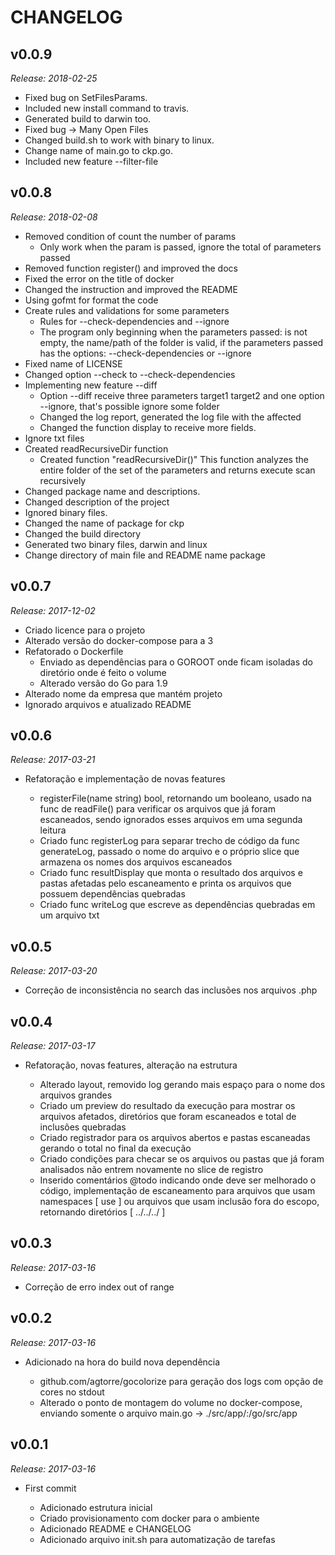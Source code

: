 # CHANGELOG

## v0.0.9

_Release: 2018-02-25_

- Fixed bug on SetFilesParams.
- Included new install command to travis.
- Generated build to darwin too.
- Fixed bug -> Many Open Files
- Changed build.sh to work with binary to linux.
- Change name of main.go to ckp.go.
- Included new feature --filter-file

## v0.0.8

_Release: 2018-02-08_

- Removed condition of count the number of params
   - Only work when the param is passed, ignore the total
     of parameters passed
- Removed function register() and improved the docs
- Fixed the error on the title of docker
- Changed the instruction and improved the README
- Using gofmt for format the code
- Create rules and validations for some parameters
   - Rules for --check-dependencies and --ignore
   - The program only beginning when the parameters passed:
     is not empty, the name/path of the folder is valid, if the
     parameters passed has the options: --check-dependencies or --ignore
- Fixed name of LICENSE
- Changed option --check to --check-dependencies
- Implementing new feature --diff
   - Option --diff receive three parameters
     target1 target2 and one option --ignore, that's possible
     ignore some folder
   - Changed the log report, generated the log file with the affected
   - Changed the function display to receive more fields.
- Ignore txt files
- Created readRecursiveDir function
   - Created function "readRecursiveDir()"
     This function analyzes the entire folder of the set of
     the parameters and returns execute scan recursively
- Changed package name and descriptions.
- Changed description of the project
- Ignored binary files.
- Changed the name of package for ckp
- Changed the build directory
- Generated two binary files, darwin and linux
- Change directory of main file and README name package


## v0.0.7

_Release: 2017-12-02_

- Criado licence para o projeto
- Alterado versão do docker-compose para a 3
- Refatorado o Dockerfile
   - Enviado as dependências para o GOROOT onde ficam isoladas
     do diretório onde é feito o volume
   - Alterado versão do Go para 1.9
- Alterado nome da empresa que mantém projeto
- Ignorado arquivos e atualizado README


## v0.0.6

_Release: 2017-03-21_

- Refatoração e implementação de novas features

    - registerFile(name string) bool, retornando um
      booleano, usado na func de readFile() para verificar
      os arquivos que já foram escaneados, sendo ignorados esses
      arquivos em uma segunda leitura
    - Criado func registerLog para separar trecho de código da func
      generateLog, passado o nome do arquivo e o próprio slice que
      armazena os nomes dos arquivos escaneados
    - Criado func resultDisplay que monta o resultado dos arquivos e
      pastas afetadas pelo escaneamento e printa os arquivos
      que possuem dependências quebradas
    - Criado func writeLog que escreve as dependências quebradas
      em um arquivo txt


## v0.0.5

_Release: 2017-03-20_

- Correção de inconsistência no search das inclusões nos
  arquivos .php


## v0.0.4

_Release: 2017-03-17_

- Refatoração, novas features, alteração na estrutura

    - Alterado layout, removido log gerando mais
      espaço para o nome dos arquivos grandes
    - Criado um preview do resultado da execução para mostrar
      os arquivos afetados, diretórios que foram escaneados
      e total de inclusões quebradas
    - Criado registrador para os arquivos abertos e pastas
      escaneadas gerando o total no final da execução
    - Criado condições para checar se os arquivos ou pastas
      que já foram analisados não entrem novamente no slice
      de registro
    - Inserido comentários @todo indicando onde deve ser melhorado
      o código, implementação de escaneamento para
      arquivos que usam namespaces [ use ] ou
      arquivos que usam inclusão fora do escopo, retornando
      diretórios [ ../../../ ]


## v0.0.3

_Release: 2017-03-16_

- Correção de erro index out of range


## v0.0.2

_Release: 2017-03-16_

- Adicionado na hora do build nova dependência

    - github.com/agtorre/gocolorize para geração dos logs com opção de cores no stdout
    - Alterado o ponto de montagem do volume no docker-compose,
      enviando somente o arquivo main.go -> ./src/app/:/go/src/app


## v0.0.1

_Release: 2017-03-16_

- First commit

    - Adicionado estrutura inicial
    - Criado provisionamento com docker para o ambiente
    - Adicionado README e CHANGELOG
    - Adicionado arquivo init.sh para automatização de tarefas